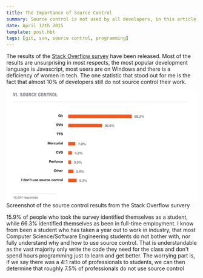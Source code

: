 ```yaml
---
title: The Importance of Source Control
summary: Source control is not used by all developers, in this article I explain why it should be.
date: April 12th 2015
template: post.hbt
tags: [git, svn, source control, programming]
---
```


The results of the [Stack Overflow survey](http://stackoverflow.com/research/developer-survey-2015) have been released. Most of the results are unsurprising in most respects, the most popular development language is Javascript, most users are on Windows and there is a deficiency of women in tech. The one statistic that stood out for me is the fact that almost 10% of developers still do not source control their work.

![Stack Overflow survey Screenshot](./source-control-results.jpg)
<span class="caption">Screenshot of the source control results from the Stack Overflow survery</span>

15.9% of people who took the survey identified themselves as a student, while 66.3% identified themselves as been in full-time employment. I know from been a student who has taken a year out to work in industry, that most Computer Science/Software Engineering students do not bother with, nor fully understand why and how to use source control. That is understandable as the vast majority only write the code they need for the class and don't spend hours programming just to learn and get better. The worrying part is, if we say there was a 4:1 ratio of professionals to students, we can then determine that roughly 7.5% of professionals do not use source control
